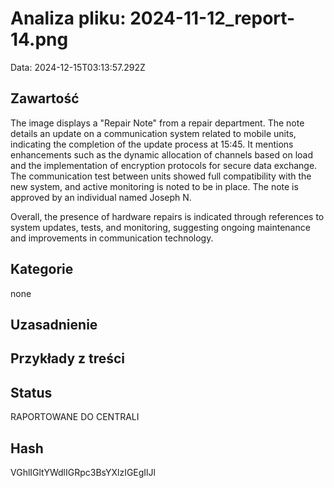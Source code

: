 # Analiza pliku: 2024-11-12_report-14.png
Data: 2024-12-15T03:13:57.292Z

## Zawartość
The image displays a "Repair Note" from a repair department. The note details an update on a communication system related to mobile units, indicating the completion of the update process at 15:45. It mentions enhancements such as the dynamic allocation of channels based on load and the implementation of encryption protocols for secure data exchange. The communication test between units showed full compatibility with the new system, and active monitoring is noted to be in place. The note is approved by an individual named Joseph N. 

Overall, the presence of hardware repairs is indicated through references to system updates, tests, and monitoring, suggesting ongoing maintenance and improvements in communication technology.

## Kategorie
none

## Uzasadnienie




## Przykłady z treści




## Status
RAPORTOWANE DO CENTRALI

## Hash
VGhlIGltYWdlIGRpc3BsYXlzIGEgIlJl
